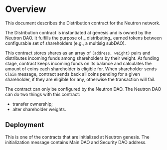 # Overview

This document describes the Distribution contract for the Neutron network.

The Distribution contract is instantiated at genesis and is owned by the Neutron DAO. It fulfills the purpose of _
distributing_ earned tokens between configurable set of shareholders (e.g., a multisig subDAO).

This contract stores shares as an array of `(address, weight)` pairs and distributes incoming funds among
shareholders by their weight. At funding stage, contract keeps incoming funds on its balance and calculates
the amount of coins each shareholder is eligible for. When shareholder sends `Claim` message, contract sends back
all coins pending for a given shareholder, if they are eligible for any, otherwise the transaction will fail.

The contract can only be configured by the Neutron DAO. The Neutron DAO can do two things with this contract:

- transfer ownership;
- alter shareholder weights.

## Deployment

This is one of the contracts that are initialized at Neutron genesis. The initialization message contains Main DAO and
Security DAO address.
